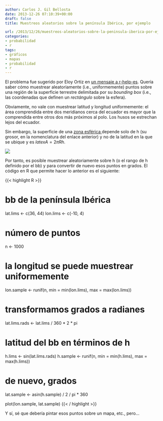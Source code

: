 ```yaml
---
author: Carlos J. Gil Bellosta
date: 2013-12-26 07:10:39+00:00
draft: false
title: Muestreos aleatorios sobre la península Ibérica, por ejemplo

url: /2013/12/26/muestreos-aleatorios-sobre-la-peninsula-iberica-por-ejemplo/
categories:
- probabilidad
- r
tags:
- gráficos
- mapas
- probabilidad
- r
---
```


El problema fue sugerido por Eloy Ortiz en [un mensaje a r-help-es](https://stat.ethz.ch/pipermail/r-help-es/attachments/20131222/38c76ad8/attachment.pl). Quería saber cómo muestrear aleatoriamente (i.e., uniformemente) puntos sobre una región de la superficie terrestre delimitada por su _bounding box_ (i.e., las coordenadas que definen un _rectángulo_ sobre la esfera).

Obviamente, no vale con muestrear latitud y longitud uniformemente: el área comprendida entre dos meridianos cerca del ecuador es mayor que la comprendida entre otros dos más próximos al polo. Los husos se estrechan lejos del ecuador.

Sin embargo, la superficie de una [zona esférica ](http://es.wikipedia.org/wiki/Zona_esf%C3%A9rica) depende solo de h (su grosor, en la nomenclatura del enlace anterior) y no de la latitud en la que se ubique y es $latex A = 2 \pi R h.$

[![](/wp-uploads/2013/12/area_esferica-300x201.png#center)
](/wp-uploads/2013/12/area_esferica.png#center)

Por tanto, es posible muestrear aleatoriamente sobre h (o el rango de h definido por el bb) y para convertir de nuevo esos puntos en grados. El código en R que permite hacer lo anterior es el siguiente:

{{< highlight R >}}
# bb de la península Ibérica
lat.lims <- c(36, 44)
lon.lims <- c(-10, 4)

# número de puntos
n <- 1000

# la longitud se puede muestrear uniformemente
lon.sample <- runif(n, min = min(lon.lims), max = max(lon.lims))

# transformamos grados a radianes
lat.lims.rads <- lat.lims / 360 * 2 * pi

# latitud del bb en términos de h
h.lims <- sin(lat.lims.rads)
h.sample <- runif(n, min = min(h.lims), max = max(h.lims))

# de nuevo, grados
lat.sample <- asin(h.sample) / 2 / pi * 360

plot(lon.sample, lat.sample)
{{< / highlight >}}

Y sí, sé que debería pintar esos puntos sobre un mapa, etc., pero...

